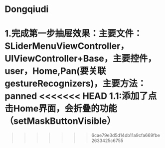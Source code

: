 # Dongqiudi
1.完成第一步抽屉效果：主要文件：SLiderMenuViewController，UIViewController+Base，主要控件，user，Home,Pan(要关联gestureRecognizers)，主要方法：panned
<<<<<<< HEAD
    1.1:添加了点击Home界面，会折叠的功能（setMaskButtonVisible）
=======
>>>>>>> 6cae79e3d5d14db11a9cfa669fbe2633425c6755
